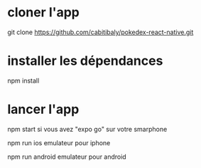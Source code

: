 # cloner l'app

git clone https://github.com/cabitibaly/pokedex-react-native.git

# installer les dépendances

npm install

# lancer l'app

npm start si vous avez "expo go" sur votre smarphone

npm run ios emulateur pour iphone

npm run android emulateur pour android